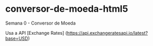 # conversor-de-moeda-html5
Semana 0 - Conversor de Moeda

Usa a API [Exchange Rates] (https://api.exchangeratesapi.io/latest?base=USD)
